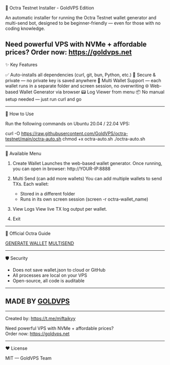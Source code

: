 🚀 Octra Testnet Installer - GoldVPS Edition

An automatic installer for running the Octra Testnet wallet generator and multi-send bot,
designed to be beginner-friendly — even for those with no coding knowledge.

**Need powerful VPS with NVMe + affordable prices?**
**Order now:** https://goldvps.net
------------------------------------------------------------

✨ Key Features

✅ Auto-installs all dependencies (curl, git, bun, Python, etc.)
🔐 Secure & private — no private key is saved anywhere
🧠 Multi Wallet Support — each wallet runs in a separate folder and screen session, no overwriting
🌐 Web-based Wallet Generator via browser
📟 Log Viewer from menu
📦 No manual setup needed — just run curl and go

------------------------------------------------------------

🚀 How to Use

Run the following commands on Ubuntu 20.04 / 22.04 VPS:

curl -O https://raw.githubusercontent.com/GoldVPS/octra-testnet/main/octra-auto.sh
chmod +x octra-auto.sh
./octra-auto.sh

------------------------------------------------------------

🧩 Available Menu

1. Create Wallet
   Launches the web-based wallet generator. Once running, you can open in browser:
   http://YOUR-IP:8888

2. Multi Send (can add more wallets)
   You can add multiple wallets to send TXs.
   Each wallet:
   - Stored in a different folder
   - Runs in its own screen session (screen -r octra-wallet_name)

3. View Logs
   View live TX log output per wallet.

4. Exit

------------------------------------------------------------

🔗 Official Octra Guide

[GENERATE WALLET](https://github.com/octra-labs/wallet-gen)
[MULTISEND](https://github.com/octra-labs/octra_pre_client)

------------------------------------------------------------

🛡️ Security

- Does not save wallet.json to cloud or GitHub
- All processes are local on your VPS
- Open-source, all code is auditable

------------------------------------------------------------

## MADE BY [GOLDVPS](https://goldvps.net)
------------------------------------------------------------

Created by: https://t.me/miftaikyy

Need powerful VPS with NVMe + affordable prices?  
Order now: https://goldvps.net

------------------------------------------------------------

❤️ License

MIT — GoldVPS Team
